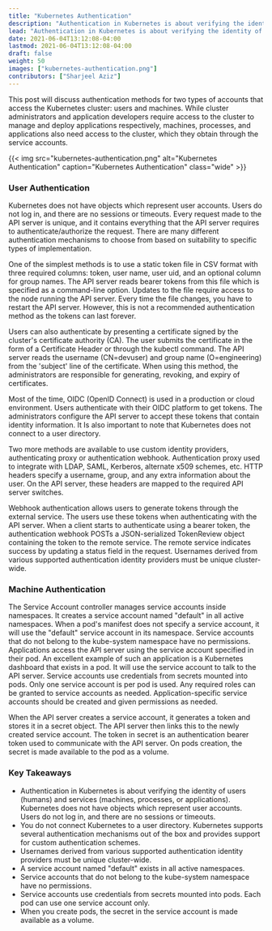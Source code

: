 ```yaml
---
title: "Kubernetes Authentication"
description: "Authentication in Kubernetes is about verifying the identity of users and services."
lead: "Authentication in Kubernetes is about verifying the identity of users and services."
date: 2021-06-04T13:12:08-04:00
lastmod: 2021-06-04T13:12:08-04:00
draft: false
weight: 50
images: ["kubernetes-authentication.png"]
contributors: ["Sharjeel Aziz"]
---
```


This post will discuss authentication methods for two types of accounts that access the Kubernetes cluster: users and machines. While cluster administrators and application developers require access to the cluster to manage and deploy applications respectively, machines, processes, and applications also need access to the cluster, which they obtain through the service accounts.

{{< img src="kubernetes-authentication.png" alt="Kubernetes Authentication" caption="Kubernetes Authentication" class="wide" >}}

### User Authentication

Kubernetes does not have objects which represent user accounts. Users do not log in, and there are no sessions or timeouts. Every request made to the API server is unique, and it contains everything that the API server requires to authenticate/authorize the request. There are many different authentication mechanisms to choose from based on suitability to specific types of implementation.

One of the simplest methods is to use a static token file in CSV format with three required columns: token, user name, user uid, and an optional column for group names. The API server reads bearer tokens from this file which is specified as a command-line option. Updates to the file require access to the node running the API server. Every time the file changes, you have to restart the API server. However, this is not a recommended authentication method as the tokens can last forever.

Users can also authenticate by presenting a certificate signed by the cluster's certificate authority (CA). The user submits the certificate in the form of a Certificate Header or through the kubectl command. The API server reads the username (CN=devuser) and group name (O=engineering) from the 'subject' line of the certificate. When using this method, the administrators are responsible for generating, revoking, and expiry of certificates.

Most of the time, OIDC (OpenID Connect) is used in a production or cloud environment. Users authenticate with their OIDC platform to get tokens. The administrators configure the API server to accept these tokens that contain identity information. It Is also important to note that Kubernetes does not connect to a user directory.

Two more methods are available to use custom identity providers, authenticating proxy or authentication webhook. Authentication proxy used to integrate with LDAP, SAML, Kerberos, alternate x509 schemes, etc. HTTP headers specify a username, group, and any extra information about the user. On the API server, these headers are mapped to the required API server switches.

Webhook authentication allows users to generate tokens through the external service. The users use these tokens when authenticating with the API server. When a client starts to authenticate using a bearer token, the authentication webhook POSTs a JSON-serialized TokenReview object containing the token to the remote service. The remote service indicates success by updating a status field in the request. Usernames derived from various supported authentication identity providers must be unique cluster-wide.

### Machine Authentication

The Service Account controller manages service accounts inside namespaces. It creates a service account named "default" in all active namespaces. When a pod's manifest does not specify a service account,  it will use the "default" service account in its namespace. Service accounts that do not belong to the kube-system namespace have no permissions. Applications access the API server using the service account specified in their pod. An excellent example of such an application is a Kubernetes dashboard that exists in a pod. It will use the service account to talk to the API server. Service accounts use credentials from secrets mounted into pods. Only one service account is per pod is used. Any required roles can be granted to service accounts as needed. Application-specific service accounts should be created and given permissions as needed.

When the API server creates a service account, it generates a token and stores it in a secret object. The API server then links this to the newly created service account. The token in secret is an authentication bearer token used to communicate with the API server. On pods creation, the secret is made available to the pod as a volume.

### Key Takeaways

* Authentication in Kubernetes is about verifying the identity of users (humans) and services (machines, processes, or applications).
Kubernetes does not have objects which represent user accounts. Users do not log in, and there are no sessions or timeouts.
* You do not connect Kubernetes to a user directory. Kubernetes supports several authentication mechanisms out of the box and provides support for custom authentication schemes.
* Usernames derived from various supported authentication identity providers must be unique cluster-wide.
* A service account named "default" exists in all active namespaces.
* Service accounts that do not belong to the kube-system namespace have no permissions.
* Service accounts use credentials from secrets mounted into pods. Each pod can use one service account only.
* When you create pods, the secret in the service account is made available as a volume.
